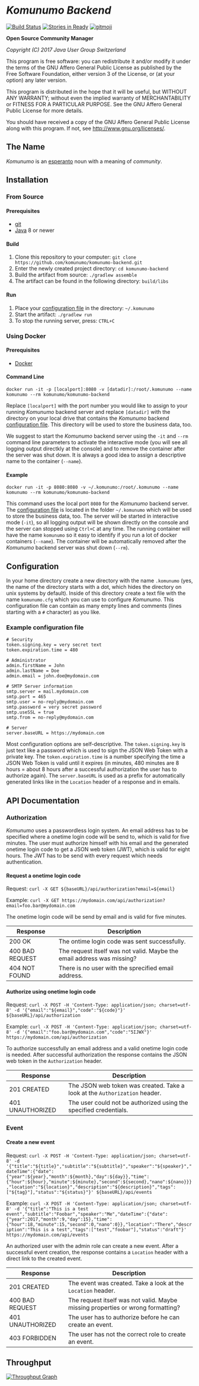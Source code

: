 *Komunumo Backend*
==================

[![Build Status](https://travis-ci.org/komunumo/komunumo-backend.svg?branch=master)](https://travis-ci.org/komunumo/komunumo-backend) [![Stories in Ready](https://badge.waffle.io/komunumo/komunumo-backend.png?label=ready&title=ready)](http://waffle.io/komunumo/komunumo-backend) [![gitmoji](https://img.shields.io/badge/gitmoji-%20😜%20😍-FFDD67.svg)](https://gitmoji.carloscuesta.me)

**Open Source Community Manager**

*Copyright (C) 2017 Java User Group Switzerland*

This program is free software: you can redistribute it and/or modify it under the terms of the GNU Affero General Public License as published by the Free Software Foundation, either version 3 of the License, or (at your option) any later version.

This program is distributed in the hope that it will be useful, but WITHOUT ANY WARRANTY; without even the implied warranty of MERCHANTABILITY or FITNESS FOR A PARTICULAR PURPOSE. See the GNU Affero General Public License for more details.

You should have received a copy of the GNU Affero General Public License along with this program.  If not, see <http://www.gnu.org/licenses/>.

## The Name

*Komunumo* is an [esperanto](https://wikipedia.org/wiki/Esperanto) noun with a meaning of *community*.

## Installation

### From Source

#### Prerequisites

- [git](https://git-scm.com)
- [Java](https://www.oracle.com/technetwork/java/javase/downloads) 8 or newer

#### Build

1. Clone this repository to your computer: `git clone https://github.com/komunumo/komunumo-backend.git`
2. Enter the newly created project directory: `cd komunumo-backend`
3. Build the artifact from source: `./gradlew assemble`
4. The artifact can be found in the following directory: `build/libs`

#### Run

1. Place your [configuration file](#configuration) in the directory: `~/.komunumo`
2. Start the artifact: `./gradlew run`
3. To stop the running server, press: `CTRL+C`

### Using Docker

#### Prerequisites

- [Docker](https://www.docker.com)

#### Command Line

`docker run -it -p [localport]:8080 -v [datadir]:/root/.komunumo --name komunumo --rm komunumo/komunumo-backend`

Replace `[localport]` with the port number you would like to assign to your running *Komunumo*  backend server and replace `[datadir]` with the directory on your local drive that contains the *Komunumo*  backend [configuration file](#configuration). This directory will be used to store the business data, too.

We suggest to start the *Komunumo* backend server using the `-it` and `--rm` command line parameters to activate the interactive mode (you will see all logging output directkly at the console) and to remove the container after the server was shut down. It is always a good idea to assign a descriptive name to the container (`--name`).

#### Example

`docker run -it -p 8080:8080 -v ~/.komunumo:/root/.komunumo --name komunumo --rm komunumo/komunumo-backend`

This command uses the local port `8080` for the *Komunumo* backend server. The [configuration file](#configuration) is located in the folder `~/.komunumo` which will be used to store the business data, too. The server will be started in interactive mode (`-it`), so all logging output will be shown directly on the console and the server can stopped using `Ctrl+C` at any time. The running container will have the name `komunumo` so it easy to identify if you run a lot of docker containers (`--name`). The container will be automatically removed after the *Komunumo* backend server was shut down (`--rm`).

## Configuration

In your home directory create a new directory with the name `.komunumo` (yes, the name of the directory starts with a dot, which hides the directory on unix systems by default). Inside of this directory create a text file with the name `komunumo.cfg` which you can use to configure *Komunumo*. This configuration file can contain as many empty lines and comments (lines starting with a `#` character) as you like.

### Example configuration file
```
# Security
token.signing.key = very secret text 
token.expiration.time = 480

# Administrator
admin.firstName = John
admin.lastName = Doe
admin.email = john.doe@mydomain.com

# SMTP Server information
smtp.server = mail.mydomain.com
smtp.port = 465
smtp.user = no-reply@mydomain.com
smtp.password = very secret password
smtp.useSSL = true
smtp.from = no-reply@mydomain.com

# Server
server.baseURL = https://mydomain.com
```

Most configuration options are self-descriptive. The `token.signing.key` is just text like a password which is used to sign the JSON Web Token with a private key. The `token.expiration.time` is a number specifying the time a JSON Web Token is valid until it expires (in minutes, 480 minutes are 8 hours = about 8 hours after a successful authorization the user has to authorize again). The `server.baseURL` is used as a prefix for automatically generated links like in the `Location` header of a response and in emails.

## API Documentation

### Authorization

*Komunumo* uses a passwordless login system. An email address has to be specified where a onetime login code will be send to, which is valid for five minutes. The user must authorize himself with his email and the generated onetime login code to get a JSON web token (JWT), which is valid for eight hours. The JWT has to be send with every request which needs authentication.

#### Request a onetime login code

Request: `curl -X GET ${baseURL}/api/authorization?email=${email}`

Example: `curl -X GET https://mydomain.com/api/authorization?email=foo.bar@mydomain.com`

The onetime login code will be send by email and is valid for five minutes.

| Response | Description |
| --- | ---|
| 200 OK | The ontime login code was sent successfully. |
| 400 BAD REQUEST | The request itself was not valid. Maybe the email address was missing? |
| 404 NOT FOUND | There is no user with the sprecified email address. |

#### Authorize using onetime login code

Request: `curl -X POST -H 'Content-Type: application/json; charset=utf-8' -d '{"email":"${email}","code":"${code}"}' ${baseURL}/api/authorization`

Example: `curl -X POST -H 'Content-Type: application/json; charset=utf-8' -d '{"email":"foo.bar@mydomain.com","code":"5IJWX"}' https://mydomain.com/api/authorization`

To authorize successfully an email address and a valid onetime login code is needed. After successful authorization the response contains the JSON web token in the `Authorization` header.

| Response | Description |
| --- | ---|
| 201 CREATED | The JSON web token was created. Take a look at the `Authorization` header. |
| 401 UNAUTHORIZED | The user could not be authorized using the specified credentials. |

### Event

#### Create a new event

Request: `curl -X POST -H 'Content-Type: application/json; charset=utf-8' -d '{"title":"${title}","subtitle":"${subtitle}","speaker":"${speaker}","dateTime":{"date":{"year":${year},"month":${month},"day":${day}},"time":{"hour":${hour},"minute":${minute},"second":${second},"nano":${nano}}},"location":"${location}","description":"${description}","tags":["${tag}"],"status":"${status}"}' ${baseURL}/api/events`

Example: `curl -X POST -H 'Content-Type: application/json; charset=utf-8' -d '{"title":"This is a test event","subtitle":"Foobar","speaker":"Me","dateTime":{"date":{"year":2017,"month":9,"day":15},"time":{"hour":18,"minute":15,"second":0,"nano":0}},"location":"There","description":"This is a test","tags":["test","foobar"],"status":"draft"}' https://mydomain.com/api/events`

An authorized user with the admin role can create a new event. After a successful event creation, the response contains a `Location` header with a direct link to the created event.

| Response | Description |
| --- | ---|
| 201 CREATED | The event was created. Take a look at the `Location` header. |
| 400 BAD REQUEST | The request itself was not valid. Maybe missing properties or wrong formatting? |
| 401 UNAUTHORIZED | The user has to authorize before he can create an event. |
| 403 FORBIDDEN | The user has not the correct role to create an event. |

## Throughput

[![Throughput Graph](https://graphs.waffle.io/komunumo/komunumo-backend/throughput.svg)](https://waffle.io/komunumo/komunumo-backend/metrics/throughput)


